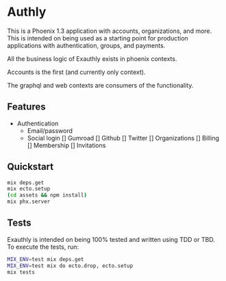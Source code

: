 # Authly

This is a Phoenix 1.3 application with accounts, organizations, and more. This is intended on being used as a starting point for production applications with authentication, groups, and payments.

All the business logic of Exauthly exists in phoenix contexts.

Accounts is the first (and currently only context).

The graphql and web contexts are consumers of the functionality.

## Features

* Authentication
  * Email/password
  * Social login
    [] Gumroad
    [] Github
    [] Twitter
  [] Organizations
  [] Billing
  [] Membership
    [] Invitations

## Quickstart

```bash
mix deps.get
mix ecto.setup
(cd assets && npm install)
mix phx.server
```

## Tests

Exauthly is intended on being 100% tested and written using TDD or TBD. To execute the tests, run:

```bash
MIX_ENV=test mix deps.get
MIX_ENV=test mix do ecto.drop, ecto.setup
mix tests
```

